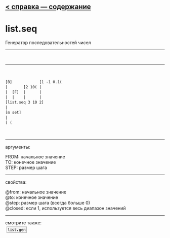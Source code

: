[< справка — содержание](index.html)
---

# list.seq


Генератор последовательностей чисел

---

<br>


---


```


[B]            [1 -1 0.1(
|       [2 10( |
|  [F]  |      |
|  |    |      |
[list.seq 3 10 2]
|
[m set]
|
[ (

            
```

---
аргументы:

FROM: начальное значение<br>
TO: конечное значение<br>
STEP: размер шага<br>

---
свойства:

@from: начальное значение<br>
@to: конечное значение<br>
@step: размер шага (всегда больше 0)<br>
@closed: если 1, используется весь диапазон значений<br>

---
смотрите также:<br>
[![list.gen](img/object_list.gen.png)](list.gen.html)
